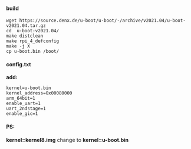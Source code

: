 #### build

```
wget https://source.denx.de/u-boot/u-boot/-/archive/v2021.04/u-boot-v2021.04.tar.gz
cd  u-boot-v2021.04/
make distclean
make rpi_4_defconfig
make -j X
cp u-boot.bin /boot/
```

#### config.txt

**add:**

```
kernel=u-boot.bin
kernel_address=Ox00080000
arm_64bit=1
enable_uart=1
uart_2ndstage=1
enable_gic=1
```

#### PS: 

**kernel=kernel8.img** change to **kernel=u-boot.bin**
